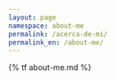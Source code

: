 ```yaml
---
layout: page
namespace: about-me
permalink: /acerca-de-mi/
permalink_en: /about-me/
---
```


{% tf about-me.md %}
